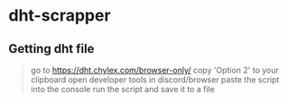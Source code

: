 # dht-scrapper

## Getting dht file

> go to https://dht.chylex.com/browser-only/
> copy 'Option 2' to your clipboard
> open developer tools in discord/browser
> paste the script into the console
> run the script and save it to a file
